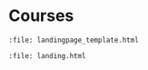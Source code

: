 # Courses

```{raw} html
:file: landingpage_template.html
```

```{raw} html
:file: landing.html
```
